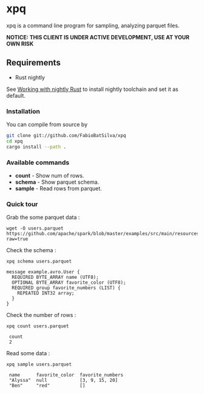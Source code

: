 # xpq
xpq is a command line program for sampling, analyzing parquet files.

**NOTICE: THIS CLIENT IS UNDER ACTIVE DEVELOPMENT, USE AT YOUR OWN RISK**

## Requirements
- Rust nightly

See [Working with nightly Rust](https://github.com/rust-lang-nursery/rustup.rs/blob/master/README.md#working-with-nightly-rust)
to install nightly toolchain and set it as default.

### Installation
You can compile from source by

```bash
git clone git://github.com/FabioBatSilva/xpq
cd xpq
cargo install --path .
```

### Available commands

* **count** - Show num of rows.
* **schema** - Show parquet schema.
* **sample** - Read rows from parquet.

### Quick tour

Grab the some parquet data :

```
wget -O users.parquet https://github.com/apache/spark/blob/master/examples/src/main/resources/users.parquet?raw=true

```

Check the schema :
```
xpq schema users.parquet

message example.avro.User {
  REQUIRED BYTE_ARRAY name (UTF8);
  OPTIONAL BYTE_ARRAY favorite_color (UTF8);
  REQUIRED group favorite_numbers (LIST) {
    REPEATED INT32 array;
  }
}
```

Check the number of rows :
```
xpq count users.parquet

 count
 2
```

Read some data :
```
xpq sample users.parquet

 name      favorite_color  favorite_numbers
 "Alyssa"  null            [3, 9, 15, 20]
 "Ben"     "red"           []
```
